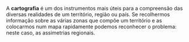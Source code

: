 A **cartografia** é um dos instrumentos mais úteis para a compreensão das diversas realidades de um território, região ou país. Se recolhermos informação sobre as várias zonas que compõe um território e as colocarmos num mapa rapidamente podemos reconhecer o problema: neste caso, as assimetrias regionais.